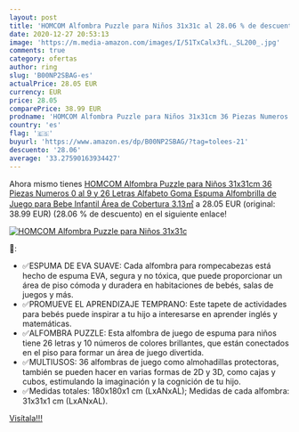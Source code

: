```yaml
---
layout: post
title: 'HOMCOM Alfombra Puzzle para Niños 31x31c al 28.06 % de descuento'
date: 2020-12-27 20:53:13
image: 'https://m.media-amazon.com/images/I/51TxCalx3fL._SL200_.jpg'
comments: true
category: ofertas
author: ring
slug: 'B00NP2SBAG-es'
actualPrice: 28.05 EUR
currency: EUR
price: 28.05
comparePrice: 38.99 EUR
prodname: 'HOMCOM Alfombra Puzzle para Niños 31x31cm 36 Piezas Numeros 0 al 9 y 26 Letras Alfabeto Goma Espuma Alfombrilla de Juego para Bebe Infantil Área de Cobertura 3.13㎡'
country: 'es'
flag: '🇪🇸'
buyurl: 'https://www.amazon.es/dp/B00NP2SBAG/?tag=tolees-21'
descuento: '28.06'
average: '33.27590163934427'
---
```


Ahora mismo tienes [HOMCOM Alfombra Puzzle para Niños 31x31cm 36 Piezas Numeros 0 al 9 y 26 Letras Alfabeto Goma Espuma Alfombrilla de Juego para Bebe Infantil Área de Cobertura 3.13㎡](https://www.amazon.es/dp/B00NP2SBAG/?tag=tolees-21) a 28.05 EUR (original: 38.99 EUR) (28.06 %  de descuento) en el siguiente enlace!

[![HOMCOM Alfombra Puzzle para Niños 31x31c](https://m.media-amazon.com/images/I/51TxCalx3fL._SL200_.jpg)](https://www.amazon.es/dp/B00NP2SBAG/?tag=tolees-21)

🔎:

- ✅ESPUMA DE EVA SUAVE: Cada alfombra para rompecabezas está hecho de espuma EVA, segura y no tóxica, que puede proporcionar un área de piso cómoda y duradera en habitaciones de bebés, salas de juegos y más.
- ✅PROMUEVE EL APRENDIZAJE TEMPRANO: Este tapete de actividades para bebés puede inspirar a tu hijo a interesarse en aprender inglés y matemáticas.
- ✅ALFOMBRA PUZZLE: Esta alfombra de juego de espuma para niños tiene 26 letras y 10 números de colores brillantes, que están conectados en el piso para formar un área de juego divertida.
- ✅MULTIUSOS: 36 alfombras de juego como almohadillas protectoras, también se pueden hacer en varias formas de 2D y 3D, como cajas y cubos, estimulando la imaginación y la cognición de tu hijo.
- ✅Medidas totales: 180x180x1 cm (LxANxAL); Medidas de cada alfombra: 31x31x1 cm (LxANxAL).

[Visítala!!!](https://www.amazon.es/dp/B00NP2SBAG/?tag=tolees-21)
